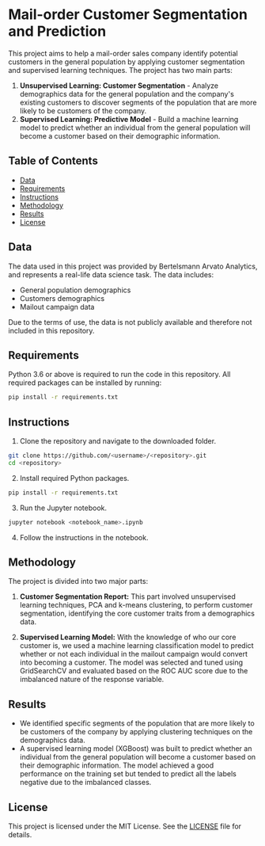 # Mail-order Customer Segmentation and Prediction

This project aims to help a mail-order sales company identify potential customers in the general population by applying customer segmentation and supervised learning techniques. The project has two main parts:

1. **Unsupervised Learning: Customer Segmentation** - Analyze demographics data for the general population and the company's existing customers to discover segments of the population that are more likely to be customers of the company.
2. **Supervised Learning: Predictive Model** - Build a machine learning model to predict whether an individual from the general population will become a customer based on their demographic information.

## Table of Contents

- [Data](#data)
- [Requirements](#requirements)
- [Instructions](#instructions)
- [Methodology](#methodology)
- [Results](#results)
- [License](#license)


## Data

The data used in this project was provided by Bertelsmann Arvato Analytics, and represents a real-life data science task. The data includes:

- General population demographics
- Customers demographics
- Mailout campaign data

Due to the terms of use, the data is not publicly available and therefore not included in this repository.

## Requirements

Python 3.6 or above is required to run the code in this repository. All required packages can be installed by running:

```bash
pip install -r requirements.txt
```

## Instructions

1. Clone the repository and navigate to the downloaded folder.
```bash
git clone https://github.com/<username>/<repository>.git
cd <repository>
```

2. Install required Python packages.
```bash
pip install -r requirements.txt
```

3. Run the Jupyter notebook.
```bash
jupyter notebook <notebook_name>.ipynb
```

4. Follow the instructions in the notebook.

## Methodology

The project is divided into two major parts:

1. **Customer Segmentation Report:** This part involved unsupervised learning techniques, PCA and k-means clustering, to perform customer segmentation, identifying the core customer traits from a demographics data.

2. **Supervised Learning Model:** With the knowledge of who our core customer is, we used a machine learning classification model to predict whether or not each individual in the mailout campaign would convert into becoming a customer. The model was selected and tuned using GridSearchCV and evaluated based on the ROC AUC score due to the imbalanced nature of the response variable.

## Results

- We identified specific segments of the population that are more likely to be customers of the company by applying clustering techniques on the demographics data.
- A supervised learning model (XGBoost) was built to predict whether an individual from the general population will become a customer based on their demographic information. The model achieved a good performance on the training set but tended to predict all the labels negative due to the imbalanced classes.

## License

This project is licensed under the MIT License. See the [LICENSE](LICENSE) file for details.
